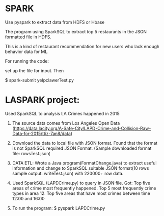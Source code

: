 # SPARK
Use pyspark to extract data from HDFS or Hbase

The program using SparkSQL to extract top 5 restaurants in the JSON formatted file in HDFS.

This is a kind of restaurant recommendation for new users who lack enough behavior data for ML.

For running the code:

set up the file for input. Then

$ spark-submit yelpclawerTest.py

# LASPARK  project:
Used SparkSQL to analysis LA Crimes happened in 2015
1.	The source data comes from Los Angeles Open Data (https://data.lacity.org/A-Safe-City/LAPD-Crime-and-Collision-Raw-Data-for-2015/ttiz-7an8/data)

2.	Download the data to local file with JSON format. Found that the format is not SparkSQL required JSON Format. (Sample downloaded format file: rowsTest.json)

3.	DATA ETL: Wrote a Java program(FormatChange.java) to extract useful information and change to SparkSQL suitable JSON format(10 rows sample output: writeTest.json) with 220000+ row data.

4.	Used SparkSQL (LAPDCrime.py) to query in JSON file. Got: Top five areas of crime most frequently happened. Top 5 most frequently crime types in area 12. Top five areas that have most crimes between time 12:00 and 16:00

5.	To run the program: $ pyspark LAPDCrime.py
